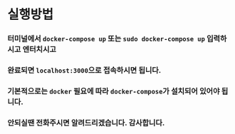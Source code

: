 # 실행방법

### 터미널에서 ```docker-compose up``` 또는 ```sudo docker-compose up``` 입력하시고 엔터치시고

### 완료되면 ```localhost:3000```으로 접속하시면 됩니다.

### 기본적으로는 ```docker``` 필요에 따라 ```docker-compose```가 설치되어 있어야 됩니다.

### 안되실땐 전화주시면 알려드리겠습니다. 감사합니다.
